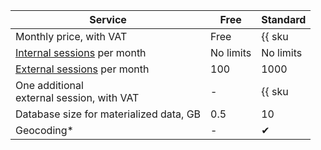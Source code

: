 Service | Free | Standard
----- | ----- | -----
Monthly price, with VAT | Free | {{ sku|RUB|datalens.sessions.subscription.v1|int|string }}
[Internal sessions](#session-types) per month | No limits | No limits
[External sessions](#session-types) per month | 100 | 1000
One additional<br/> external session, with VAT | - | {{ sku|RUB|datalens.sessions.additional.v1|string }}
Database size for materialized data, GB | 0.5 | 10
Geocoding* | - | ✔
